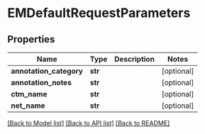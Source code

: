 # EMDefaultRequestParameters

## Properties
Name | Type | Description | Notes
------------ | ------------- | ------------- | -------------
**annotation_category** | **str** |  | [optional] 
**annotation_notes** | **str** |  | [optional] 
**ctm_name** | **str** |  | [optional] 
**net_name** | **str** |  | [optional] 

[[Back to Model list]](../README.md#documentation-for-models) [[Back to API list]](../README.md#documentation-for-api-endpoints) [[Back to README]](../README.md)

